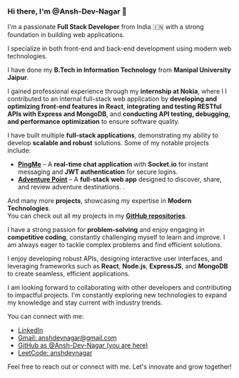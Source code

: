 ### Hi there, I'm @Ansh-Dev-Nagar 👋


I'm a passionate **Full Stack Developer** from India 🇮🇳 with a strong foundation in building web applications.

I specialize in both front-end and back-end development using modern web technologies.  

I have done my **B.Tech in Information Technology** from **Manipal University Jaipur**.  

I gained professional experience through my **internship at Nokia**, where I I contributed to an internal full-stack web application by **developing and optimizing front-end features in React**, **integrating and testing RESTful APIs with Express and MongoDB**, and **conducting API testing, debugging, and performance optimization** to ensure software quality. 

I have built multiple **full-stack applications**, demonstrating my ability to develop **scalable and robust** solutions. Some of my notable projects include:  
- [**PingMe**](https://github.com/Ansh-Dev-Nagar/PingMe-ChatApplication) – A **real-time chat application** with **Socket.io** for instant messaging and **JWT authentication** for secure logins.  
- [**Adventure Point**](https://github.com/Ansh-Dev-Nagar/Adventure_Point) – A **full-stack web app** designed to discover, share, and review adventure destinations.
. 
 
And many more **projects**, showcasing my expertise in **Modern Technologies**.  
You can check out all my projects in my **[GitHub repositories](https://github.com/Ansh-Dev-Nagar?tab=repositories)**.  

I have a strong passion for **problem-solving** and enjoy engaging in **competitive coding**, constantly challenging myself to learn and improve. I am always eager to tackle complex problems and find efficient solutions.

I enjoy developing robust APIs, designing interactive user interfaces, and leveraging frameworks such as **React**, **Node.js**, **ExpressJS**, and **MongoDB** to create seamless, efficient applications.

I am looking forward to collaborating with other developers and contributing to impactful projects. I'm constantly exploring new technologies to expand my knowledge and stay current with industry trends.

You can connect with me:

- [LinkedIn](https://linkedin.com/in/ansh-dev-nagar)
- [Gmail: anshdevnagar@gmail.com](mailto:anshdevnagar@gmail.com)
- [GitHub as @Ansh-Dev-Nagar (you are here)](https://github.com/Ansh-Dev-Nagar)
- [LeetCode: anshdevnagar](https://www.leetcode.com/anshdevnagar)

Feel free to reach out or connect with me. Let's innovate and grow together!




<!---
Ansh-Dev-Nagar/Ansh-Dev-Nagar is a ✨ special ✨ repository because its `README.md` (this file) appears on your GitHub profile.
You can click the Preview link to take a look at your changes.
--->
